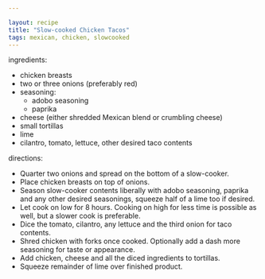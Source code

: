 ```yaml
---

layout: recipe
title: "Slow-cooked Chicken Tacos"
tags: mexican, chicken, slowcooked
---
```


ingredients:
- chicken breasts
- two or three onions (preferably red)
- seasoning:
	- adobo seasoning
	- paprika
- cheese (either shredded Mexican blend or crumbling cheese)
- small tortillas
- lime
- cilantro, tomato, lettuce, other desired taco contents

directions:
- Quarter two onions and spread on the bottom of a slow-cooker.
- Place chicken breasts on top of onions.
- Season slow-cooker contents liberally with adobo seasoning, paprika and any other desired seasonings, squeeze half of a lime too if desired.
- Let cook on low for 8 hours. Cooking on high for less time is possible as well, but a slower cook is preferable.
- Dice the tomato, cilantro, any lettuce and the third onion for taco contents.
- Shred chicken with forks once cooked. Optionally add a dash more seasoning for taste or appearance.
- Add chicken, cheese and all the diced ingredients to tortillas.
- Squeeze remainder of lime over finished product.
